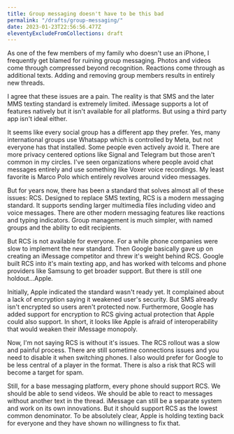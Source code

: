 ```yaml
---
title: Group messaging doesn't have to be this bad
permalink: "/drafts/group-messaging/"
date: 2023-01-23T22:56:56.477Z
eleventyExcludeFromCollections: draft
---
```


As one of the few members of my family who doesn't use an iPhone, I frequently get blamed for ruining group messaging.
Photos and videos come through compressed beyond recognition.
Reactions come through as additional texts.
Adding and removing group members results in entirely new threads.

I agree that these issues are a pain.
The reality is that SMS and the later MMS texting standard is extremely limited.
iMessage supports a lot of features natively but it isn't available for all platforms.
But using a third party app isn't ideal either.

It seems like every social group has a different app they prefer.
Yes, many international groups use Whatsapp which is controlled by Meta, but not everyone has that installed.
Some people even actively avoid it.
There are more privacy centered options like Signal and Telegram but those aren't common in my circles.
I've seen organizations where people avoid chat messages entirely and use something like Voxer voice recordings.
My least favorite is Marco Polo which entirely revolves around video messages.

But for years now, there has been a standard that solves almost all of these issues: RCS.
Designed to replace SMS texting, RCS is a modern messaging standard.
It supports sending larger multimedia files including video and voice messages.
There are other modern messaging features like reactions and typing indicators.
Group management is much simpler, with named groups and the ability to edit recipients.

But RCS is not available for everyone.
For a while phone companies were slow to implement the new standard.
Then Google basically gave up on creating an iMessage competitor and threw it's weight behind RCS.
Google built RCS into it's main texting app, and has worked with telcoms and phone providers like Samsung to get broader support.
But there is still one holdout...Apple.

Initially, Apple indicated the standard wasn't ready yet.
It complained about a lack of encryption saying it weakened user's security. But SMS already isn't encrypted so users aren't protected now.
Furthermore, Google has added support for encryption to RCS giving actual protection that Apple could also support.
In short, it looks like Apple is afraid of interoperability that would weaken their iMessage monopoly.

Now, I'm not saying RCS is without it's issues.
The RCS rollout was a slow and painful process.
There are still sometime connections issues and you need to disable it when switching phones.
I also would prefer for Google to be less central of a player in the format.
There is also a risk that RCS will become a target for spam.

Still, for a base messaging platform, every phone should support RCS.
We should be able to send videos. We should be able to react to messages without another text in the thread.
iMessage can still be a separate system and work on its own innovations.
But it should support RCS as the lowest common denominator.
To be absolutely clear, Apple is holding texting back for everyone and they have shown no willingness to fix that.
